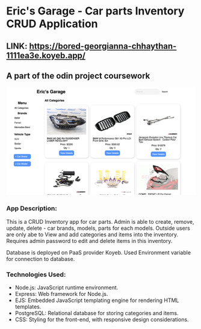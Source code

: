 # Eric's Garage - Car parts Inventory CRUD Application

## LINK: https://bored-georgianna-chhaythan-1111ea3e.koyeb.app/

## A part of the odin project coursework

![alt App preview](https://github.com/ChhayThan/TOP_InventoryApp/blob/main/public/images/app.png?raw=true)

### App Description:

This is a CRUD Inventory app for car parts. Admin is able to create, remove, update, delete - car brands, models, parts for each models.
Outside users are only abe to View and add categories and items into the inventory.
Requires admin password to edit and delete items in this inventory.

Database is deployed on PaaS provider Koyeb.
Used Environment variable for connection to database.

### Technologies Used:

- Node.js: JavaScript runtime environment.
- Express: Web framework for Node.js.
- EJS: Embedded JavaScript templating engine for rendering HTML templates.
- PostgreSQL: Relational database for storing categories and items.
- CSS: Styling for the front-end, with responsive design considerations.
